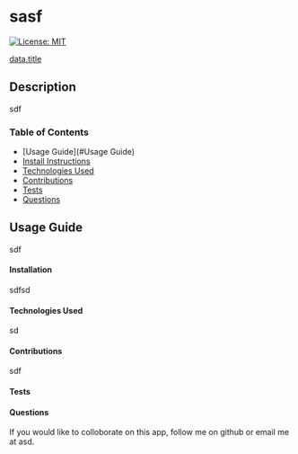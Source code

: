 # sasf

  [![License: MIT](https://img.shields.io/badge/License-MIT-yellow.svg)](https://opensource.org/licenses/MIT)

  [data.title](sdfdsf)
          
## Description 
sdf

### Table of Contents
* [Usage Guide](#Usage Guide)
* [Install Instructions](#Installation)
* [Technologies Used](#techno)
* [Contributions](#contribute)
* [Tests](#tests)
* [Questions](#questions)

## Usage Guide 

sdf

#### Installation 

sdfsd

#### Technologies Used 

sd

#### Contributions 

sdf

#### Tests 



#### Questions 

If you would like to colloborate on this app, follow me on github  or email me at asd. 
